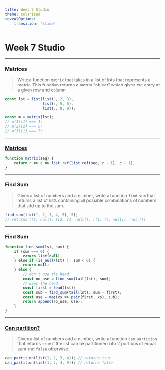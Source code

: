 ```yaml
---
title: Week 7 Studio
theme: solarized
revealOptions:
    transition: 'slide'
---
```


# Week 7 Studio

---

### Matrices

> Write a function `matrix` that takes in a list of lists that represents a matrix. This function returns a matrix "object" which gives the entry at a given row and column

```javascript
const lst = list(list(1, 2, 3),
                 list(4, 5, 6),
                 list(7, 8, 9));

const m = matrix(lst);
// m(1)(1) === 1;
// m(2)(2) === 5;
// m(3)(1) === 7;
```

----

### [Matrices](https://sourceacademy.nus.edu.sg/playground#chap=2&exec=1000&ext=NONE&prgrm=GYVwdgxgLglg9mABAWwIZQE4wB4AoDOApgI4CUiA3gFCK2IaFQgZIaIC8AfIhB9wDYx8UAPoNguQcLGEJRYgBp6iALSIAjKSW81mgNxUAvlSoQEwxPwvtLQqJLu51SgExKAzFpp0fvn1PsAFiUAViUANi8-aP9HAHYlAA4lAE5SUgNTcygUDhR0LDwrKAyqAHoylCdSao52G3UDCqqXGta6mxCmyuRcT1r6mzi9IA)

```javascript
function matrix(seq) {
    return r => c => list_ref(list_ref(seq, r - 1), c - 1);
}
```

---

### Find Sum

> Given a list of numbers and a number, write a function `find_sum` that returns a list of lists containing all possible combinations of numbers that add up to the sum.

```javascript
find_sum(list(1, 2, 3, 4, 5), 5);
// returns [[5, null], [[2, [3, null]], [[1, [4, null]], null]]]
```

----

### Find Sum

```javascript
function find_sum(lst, sum) {
    if (sum === 0) {
        return list(null);
    } else if (is_null(lst) || sum < 0) {
        return null;
    } else {
        // don't use the head
        const no_use = find_sum(tail(lst), sum);
        // uses the head
        const first = head(lst);
        const sub = find_sum(tail(lst), sum - first);
        const use = map(xs => pair(first, xs), sub);
        return append(no_use, use);
    }
}
```

---

### [Can partition?](https://sourceacademy.nus.edu.sg/playground#chap=2&exec=1000&ext=NONE&prgrm=GYVwdgxgLglg9mABBAhmA%2BgBxQJ1rBACgBsBnKASkQG8AoRB5BcxKOKFYxAXkRQgggAtiGIooAU0KEAHgBpEATyrcAfIhmIA1EoUAGBWUoBueozMNQkAkgAWE4pgk4S5BaWFU6jH4hjBEQg8hRAAqRAAmHm5eNg5iLwtfHxwJKBAcJCgcEAlTZIYAX0QHUgk-AKDhMMjEdTjORAAfJr9SdDBRYldKRILfVPTMxGBOMvyC4tLy737GQYy7BycXDhhuowp3ap17FAATHooqFqS55PtHZ0I1jfItxGCKCeTCpOKkpP9Ahq4AUlqAEIYog9H0CgthqMyHl3iUYTQzgxIUsri4jPpnu8kQxaG9aKgMNg8DAbCQYORCABGBQRBQAZgUABZjsZEAB6dmIFGkVg5CQEtBYXD4eBgcmUmmRZkKACcrI5XJ5IzGEiAA)

> Given a list of numbers and a number, write a function `can_partition` that returns `true` if the list can be partitioned into 2 portions of equal sum and `false` otherwise.

```javascript
can_partition(list(1, 2, 3, 4)); // returns true
can_partition(list(1, 2, 4, 9)); // returns false
```
